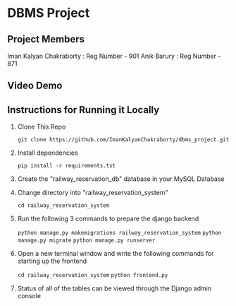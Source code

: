 # DBMS Project

## Project Members

Iman Kalyan Chakraborty : Reg Number - 901
Anik Barury : Reg Number - 871

## Video Demo

## Instructions for Running it Locally

1. Clone This Repo

    `git clone https://github.com/ImanKalyanChakraborty/dbms_project.git`

2. Install dependencies

    `pip install -r requirements.txt`

3. Create the "railway_reservation_db" database in your MySQL Database

4. Change directory into "railway_reservation_system"

    `cd railway_reservation_system`

5. Run the following 3 commands to prepare the django backend

    `python manage.py makemigrations railway_reservation_system`
    `python manage.py migrate`
    `python manage.py runserver`

6. Open a new terminal window and write the following commands for starting up the frontend

    `cd railway_reservation_system`
    `python frontend.py`

7. Status of all of the tables can be viewed through the Django admin console
